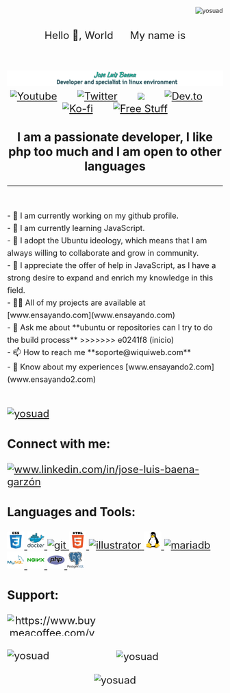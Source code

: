 <!-- header start -->
<!-- views of my profile -->

  <p align="right"> <img src="https://komarev.com/ghpvc/?username=yosuad&label=Profile%20views&color=0e75b6&style=flat" alt="yosuad" /> </p>

  <p style="margin-top: 35px;" align="center">
    <font size="5" text-align:center>Hello 👋, World</font>
    <font style="margin-left: 35px;" margin-top= "350000px" size="5">My name is</h2>        
  </p>  

  <p align="center"><img src="https://raw.githubusercontent.com/yosuad/yosuad/master/images/header_nombre.png"></p>


  <!-- home social icons -->
<p style="margin-top: -20px;" align="center">
  <a href="#"><img width="32px" alt="Youtube" title="Youtube" src="https://i.imgur.com/qiXu7b2.png"/></a>
  &#8287;&#8287;&#8287;&#8287;&#8287;
  <a href="#"><img width="32px" alt="Twitter" title="Twitter" src="https://i.imgur.com/OXZM1L6.png"/></a>
  &#8287;&#8287;&#8287;&#8287;&#8287;
  <a href="#" alt="Discord" title="Dev Pro Tips Discord Server"><img width="32px" src="https://i.imgur.com/OViZO8J.png"/></a>
  &#8287;&#8287;&#8287;&#8287;&#8287;
  <a href="#"><img width="32px" alt="Dev.to" title="DenverCoder1 Dev.to" src="https://i.imgur.com/mVm29vK.png"></a>
  &#8287;&#8287;&#8287;&#8287;&#8287;
  <a href="#"><img width="32px" alt="Ko-fi" title="Buy me a coffee" src="https://i.imgur.com/PpLeD3K.png"/></a>
  &#8287;&#8287;&#8287;&#8287;&#8287;
  <a href="#"><img width="32px" alt="Free Stuff" title="Free gifts for you" src="https://i.imgur.com/0uVwkoZ.png"/></a>
</p>
<!-- Send social icons -->


  <div style="margin-top: -5px;" align="center">
    <h3>I am a passionate developer, I like php too much and I am open to other languages</h3>
  <div>
 <!-- end of header -->




***
<br>

<div align="left" size="2">
   <font size="4">
    - 🔭 I am currently working on my github profile.
    <br>
    - 🌱 I am currently learning JavaScript.
    <br>
    - 👯 I adopt the Ubuntu ideology, which means that I am always willing to collaborate and grow in community.
    <br>
    - 🤝 I appreciate the offer of help in JavaScript, as I have a strong desire to expand and enrich my knowledge in this field.
    <br>
    - 👨‍💻 All of my projects are available at [www.ensayando.com](www.ensayando.com)
    <br>
    - 💬 Ask me about **ubuntu or repositories can I try to do the build process**
    >>>>>>> e0241f8 (inicio)
    <br>
    - 📫 How to reach me **soporte@wiquiweb.com**
    <br>
    - 📄 Know about my experiences [www.ensayando2.com](www.ensayando2.com)
   </font>
</div>
<br>

<!-- start trophies -->
<p align="left">
  <a href="https://github.com/ryo-ma/github-profile-trophy"><img src="https://github-profile-trophy.vercel.app/?username=yosuad&column=7" alt="yosuad" />
  </a> 
</p>
<!-- end trophies -->

















<h3 align="left">Connect with me:</h3>
<p align="left">
<a href="https://linkedin.com/in/www.linkedin.com/in/jose-luis-baena-garzón" target="blank"><img align="center" src="https://raw.githubusercontent.com/rahuldkjain/github-profile-readme-generator/master/src/images/icons/Social/linked-in-alt.svg" alt="www.linkedin.com/in/jose-luis-baena-garzón" height="30" width="40" /></a>
</p>

<h3 align="left">Languages and Tools:</h3>
<p align="left"> <a href="https://www.w3schools.com/css/" target="_blank" rel="noreferrer"> <img src="https://raw.githubusercontent.com/devicons/devicon/master/icons/css3/css3-original-wordmark.svg" alt="css3" width="40" height="40"/> </a> <a href="https://www.docker.com/" target="_blank" rel="noreferrer"> <img src="https://raw.githubusercontent.com/devicons/devicon/master/icons/docker/docker-original-wordmark.svg" alt="docker" width="40" height="40"/> </a> <a href="https://git-scm.com/" target="_blank" rel="noreferrer"> <img src="https://www.vectorlogo.zone/logos/git-scm/git-scm-icon.svg" alt="git" width="40" height="40"/> </a> <a href="https://www.w3.org/html/" target="_blank" rel="noreferrer"> <img src="https://raw.githubusercontent.com/devicons/devicon/master/icons/html5/html5-original-wordmark.svg" alt="html5" width="40" height="40"/> </a> <a href="https://www.adobe.com/in/products/illustrator.html" target="_blank" rel="noreferrer"> <img src="https://www.vectorlogo.zone/logos/adobe_illustrator/adobe_illustrator-icon.svg" alt="illustrator" width="40" height="40"/> </a> <a href="https://www.linux.org/" target="_blank" rel="noreferrer"> <img src="https://raw.githubusercontent.com/devicons/devicon/master/icons/linux/linux-original.svg" alt="linux" width="40" height="40"/> </a> <a href="https://mariadb.org/" target="_blank" rel="noreferrer"> <img src="https://www.vectorlogo.zone/logos/mariadb/mariadb-icon.svg" alt="mariadb" width="40" height="40"/> </a> <a href="https://www.mysql.com/" target="_blank" rel="noreferrer"> <img src="https://raw.githubusercontent.com/devicons/devicon/master/icons/mysql/mysql-original-wordmark.svg" alt="mysql" width="40" height="40"/> </a> <a href="https://www.nginx.com" target="_blank" rel="noreferrer"> <img src="https://raw.githubusercontent.com/devicons/devicon/master/icons/nginx/nginx-original.svg" alt="nginx" width="40" height="40"/> </a> <a href="https://www.php.net" target="_blank" rel="noreferrer"> <img src="https://raw.githubusercontent.com/devicons/devicon/master/icons/php/php-original.svg" alt="php" width="40" height="40"/> </a> <a href="https://www.postgresql.org" target="_blank" rel="noreferrer"> <img src="https://raw.githubusercontent.com/devicons/devicon/master/icons/postgresql/postgresql-original-wordmark.svg" alt="postgresql" width="40" height="40"/> </a> </p>


<h3 align="left">Support:</h3>
<p><a href="https://www.buymeacoffee.com/https://www.buymeacoffee.com/yosuadT"> <img align="left" src="https://cdn.buymeacoffee.com/buttons/v2/default-yellow.png" height="50" width="210" alt="https://www.buymeacoffee.com/yosuadT" /></a></p><br><br>


<p><img align="left" src="https://github-readme-stats.vercel.app/api/top-langs?username=yosuad&show_icons=true&locale=en&layout=compact" alt="yosuad" /></p>

<p>&nbsp;<img align="center" src="https://github-readme-stats.vercel.app/api?username=yosuad&show_icons=true&locale=en" alt="yosuad" /></p>

<p><img align="center" src="https://github-readme-streak-stats.herokuapp.com/?user=yosuad&" alt="yosuad" /></p>

